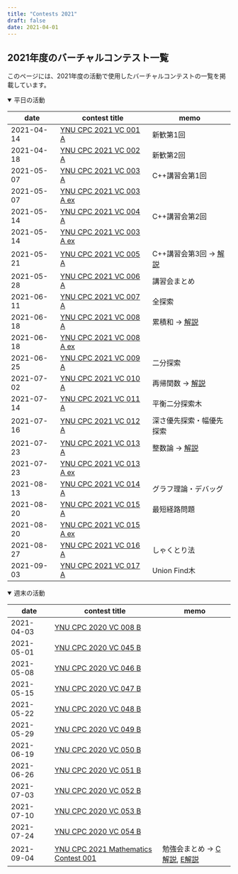 ```yaml
---
title: "Contests 2021"
draft: false
date: 2021-04-01
---
```


## 2021年度のバーチャルコンテスト一覧

このページには、2021年度の活動で使用したバーチャルコンテストの一覧を掲載しています。

<details open>
<summary>平日の活動</summary>

date|contest title|memo
---|---|---
2021-04-14 | [YNU CPC 2021 VC 001 A](https://kenkoooo.com/atcoder/#/contest/show/89f93807-b864-446a-91a4-2d526793c5d6) | 新歓第1回
2021-04-18 | [YNU CPC 2021 VC 002 A](https://kenkoooo.com/atcoder/#/contest/show/b323cb87-4e7b-48c6-b377-82647fc3ab63) | 新歓第2回
2021-05-07 | [YNU CPC 2021 VC 003 A](https://kenkoooo.com/atcoder/#/contest/show/ddac0a6c-7319-4888-848b-da6924a2d3ec) | C++講習会第1回
2021-05-07 | [YNU CPC 2021 VC 003 A ex](https://kenkoooo.com/atcoder/#/contest/show/c148ad32-7757-4ea9-b0eb-59602eff4e2e)
2021-05-14 | [YNU CPC 2021 VC 004 A](https://kenkoooo.com/atcoder/#/contest/show/f1944c9c-c49a-4a1f-a65a-3e237fa2a189) | C++講習会第2回
2021-05-14 | [YNU CPC 2021 VC 003 A ex](https://kenkoooo.com/atcoder/#/contest/show/7e007e7f-9cf4-4732-8cc5-9347eeeaa2b6)
2021-05-21 | [YNU CPC 2021 VC 005 A](https://kenkoooo.com/atcoder#/contest/show/985820fd-4e08-4408-aaa5-07bbd65306eb) | C++講習会第3回 -> [解説](/editorial/2021_VC_005_A.pdf)
2021-05-28 | [YNU CPC 2021 VC 006 A](https://kenkoooo.com/atcoder/#/contest/show/f6ae3105-d54f-4b96-901f-5b98fceedb43) | 講習会まとめ
2021-06-11 | [YNU CPC 2021 VC 007 A](https://kenkoooo.com/atcoder/#/contest/show/f07a3bc6-9e37-48c7-a448-304352336896) | 全探索
2021-06-18 | [YNU CPC 2021 VC 008 A](https://kenkoooo.com/atcoder/#/contest/show/fd767a65-c373-4001-9c78-716647ce32a4) | 累積和 -> [解説](/editorial/2021_VC_008_A.pdf)
2021-06-18 | [YNU CPC 2021 VC 008 A ex](https://kenkoooo.com/atcoder/#/contest/show/03a9e1c9-5cad-4261-a6bf-fd8d808d9f7a)
2021-06-25 | [YNU CPC 2021 VC 009 A](https://kenkoooo.com/atcoder/#/contest/show/5aed470c-ac20-470f-a73e-264d4b667bde) | 二分探索
2021-07-02 | [YNU CPC 2021 VC 010 A](https://kenkoooo.com/atcoder#/contest/show/7f9cb19e-ef2d-4098-ac71-89eccac60be1) | 再帰関数 -> [解説](/editorial/2021_VC_010_A.pdf)
2021-07-14 | [YNU CPC 2021 VC 011 A](https://kenkoooo.com/atcoder/#/contest/show/0ae820d5-3e84-41e8-9461-8cefd3a2441f) | 平衡二分探索木
2021-07-16 | [YNU CPC 2021 VC 012 A](https://kenkoooo.com/atcoder/#/contest/show/6ee82678-5336-41b8-944c-6ec51131ee2f) | 深さ優先探索・幅優先探索
2021-07-23 | [YNU CPC 2021 VC 013 A](https://kenkoooo.com/atcoder/#/contest/show/4ed7e5a2-4909-49c6-85c5-916bc167c1d8) | 整数論 -> [解説](/editorial/2021_VC_013_A.pdf)
2021-07-23 | [YNU CPC 2021 VC 013 A ex](https://kenkoooo.com/atcoder/#/contest/show/d96bd582-eb5e-4c63-905b-6220fc9accb5)
2021-08-13 | [YNU CPC 2021 VC 014 A](https://kenkoooo.com/atcoder/#/contest/show/027e25ba-62f6-428a-907f-59a8199ab6d2) | グラフ理論・デバッグ
2021-08-20 | [YNU CPC 2021 VC 015 A](https://kenkoooo.com/atcoder/#/contest/show/48e2427a-dda6-4b2f-9cd1-5fce0bc5a44e) | 最短経路問題
2021-08-20 | [YNU CPC 2021 VC 015 A ex](https://kenkoooo.com/atcoder/#/contest/show/ce8b5df4-0fdf-4b88-99a1-89eedfe44613)
2021-08-27 | [YNU CPC 2021 VC 016 A](https://kenkoooo.com/atcoder#/contest/show/7416d9b3-00a6-4c22-8ffc-c1dcad876faf) | しゃくとり法
2021-09-03 | [YNU CPC 2021 VC 017 A](https://kenkoooo.com/atcoder/#/contest/show/a206a231-dbf4-4d51-bd72-51ae31588dc2) | Union Find木
</details>

<details open>
<summary>週末の活動</summary>

date|contest title|memo
---|---|---
2021-04-03 | [YNU CPC 2020 VC 008 B](https://vjudge.net/contest/431059#overview)
2021-05-01 | [YNU CPC 2020 VC 045 B](https://vjudge.net/contest/434982)
2021-05-08 | [YNU CPC 2020 VC 046 B](https://vjudge.net/contest/437592)
2021-05-15 | [YNU CPC 2020 VC 047 B](https://vjudge.net/contest/438915)
2021-05-22 | [YNU CPC 2020 VC 048 B](https://vjudge.net/contest/439757)
2021-05-29 | [YNU CPC 2020 VC 049 B](https://vjudge.net/contest/441261)
2021-06-19 | [YNU CPC 2020 VC 050 B](https://vjudge.net/contest/443823)
2021-06-26 | [YNU CPC 2020 VC 051 B](https://vjudge.net/contest/444519)
2021-07-03 | [YNU CPC 2020 VC 052 B](https://vjudge.net/contest/445164)
2021-07-10 | [YNU CPC 2020 VC 053 B](https://vjudge.net/contest/446217)
2021-07-24 | [YNU CPC 2020 VC 054 B](https://vjudge.net/contest/448886)
2021-09-04 | [YNU CPC 2021 Mathematics Contest 001](https://vjudge.net/contest/456482) | 勉強会まとめ -> [C解説](/editorial/2021_Mathematics_Contest_001_C.pdf), [E解説](/editorial/2021_Mathematics_Contest_001_E.pdf)
</details>
